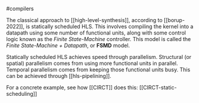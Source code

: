 #compilers 

The classical approach to [[high-level-synthesis]], according to [[borup-2022]], is statically scheduled HLS. This involves compiling the kernel into a datapath using some number of functional units, along with some control logic known as the *Finite State-Machine* controller. This model is called the *Finite State-Machine + Datapath*, or **FSMD** model.

Statically scheduled HLS achieves speed through parallelism. Structural (or spatial) parallelism comes from using more functional units in parallel. Temporal parallelism comes from keeping those functional units busy. This can be achieved through [[hls-pipelining]].

For a concrete example, see how [[CIRCT]] does this: [[CIRCT-static-scheduling]]